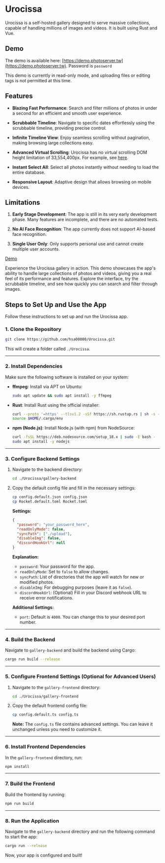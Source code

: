 # Urocissa

Urocissa is a self-hosted gallery designed to serve massive collections, capable of handling millions of images and videos. It is built using Rust and Vue.

## Demo

The demo is available here: [https://demo.photoserver.tw](https://demo.photoserver.tw).
Password is `password`

This demo is currently in read-only mode, and uploading files or editing tags is not permitted at this time.

## Features

- **Blazing Fast Performance**: Search and filter millions of photos in under a second for an efficient and smooth user experience.

- **Scrubbable Timeline**: Navigate to specific dates effortlessly using the scrubbable timeline, providing precise control.

- **Infinite Timeline View**: Enjoy seamless scrolling without pagination, making browsing large collections easy.

- **Advanced Virtual Scrolling**: Urocissa has no virtual scrolling DOM height limitation of 33,554,400px. For example, see [here](https://github.com/TanStack/virtual/issues/616).

- **Instant Select All**: Select all photos instantly without needing to load the entire database.

- **Responsive Layout**: Adaptive design that allows browsing on mobile devices.

## Limitations

1. **Early Stage Development**: The app is still in its very early development phase. Many features are incomplete, and there are no automated tests.

2. **No AI Face Recognition**: The app currently does not support AI-based face recognition.

3. **Single User Only**: Only supports personal use and cannot create multiple user accounts.

[Demo](https://demo.photoserver.tw)

Experience the Urocissa gallery in action. This demo showcases the app's ability to handle large collections of photos and videos, giving you a real feel of its performance and features. Explore the interface, try the scrubbable timeline, and see how quickly you can search and filter through images.

## Steps to Set Up and Use the App

Follow these instructions to set up and run the Urocissa app.

### 1. Clone the Repository

```bash
git clone https://github.com/hsa00000/Urocissa.git
```

This will create a folder called `./Urocissa`.

---

### 2. Install Dependencies

Make sure the following software is installed on your system:

- **ffmpeg**: Install via APT on Ubuntu:

  ```bash
  sudo apt update && sudo apt install -y ffmpeg
  ```

- **Rust**: Install Rust using the official installer:

  ```bash
  curl --proto '=https' --tlsv1.2 -sSf https://sh.rustup.rs | sh -s -- -y
  source $HOME/.cargo/env
  ```

- **npm (Node.js)**: Install Node.js (with npm) from NodeSource:

  ```bash
  curl -fsSL https://deb.nodesource.com/setup_18.x | sudo -E bash -
  sudo apt install -y nodejs
  ```

---

### 3. Configure Backend Settings

1. Navigate to the backend directory:

   ```bash
   cd ./Urocissa/gallery-backend
   ```

2. Copy the default config file and fill in the necessary settings:

   ```bash
   cp config.default.json config.json
   cp Rocket.default.toml Rocket.toml
   ```

   **Settings:**

   ```json
   {
     "password": "your_password_here",
     "readOnlyMode": false,
     "syncPath": ["./upload"],
     "disableImg": false,
     "discordHookUrl": null
   }
   ```

   **Explanation:**

   - `password`: Your password for the app.
   - `readOnlyMode`: Set to `false` to allow changes.
   - `syncPath`: List of directories that the app will watch for new or modified photos.
   - `disableImg`: For debugging purposes (leave it as `false`).
   - `discordHookUrl`: (Optional) Fill in your Discord webhook URL to receive error notifications.

   **Additional Settings:**

   - `port`: Default is `4000`. You can change this to your desired port number.

---

### 4. Build the Backend

Navigate to `gallery-backend` and build the backend using Cargo:

```bash
cargo run build --release
```

---

### 5. Configure Frontend Settings (Optional for Advanced Users)

1. Navigate to the `gallery-frontend` directory:

   ```bash
   cd ./Urocissa/gallery-frontend
   ```

2. Copy the default frontend config file:

   ```bash
   cp config.default.ts config.ts
   ```

   **Note:** The `config.ts` file contains advanced settings. You can leave it unchanged unless you need to customize it.

---

### 6. Install Frontend Dependencies

In the `gallery-frontend` directory, run:

```bash
npm install
```

---

### 7. Build the Frontend

Build the frontend by running:

```bash
npm run build
```

---

### 8. Run the Application

Navigate to the `gallery-backend` directory and run the following command to start the app:

```bash
cargo run --release
```

Now, your app is configured and built!

